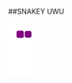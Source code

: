 ##SNAKEY UWU

![snake gif](https://github.com/zoom-zooom/zoom-zooom/blob/output/github-contribution-grid-snake.gif)
